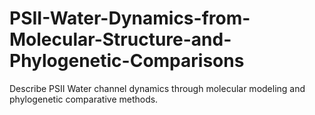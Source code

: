 # PSII-Water-Dynamics-from-Molecular-Structure-and-Phylogenetic-Comparisons
Describe PSII Water channel dynamics through molecular modeling and phylogenetic comparative methods.
